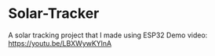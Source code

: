 # Solar-Tracker
 A solar tracking project that I made using ESP32
 Demo video: https://youtu.be/LBXWywKYlnA